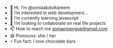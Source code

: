 - 👋 Hi, I’m @soniaabdulkareem
- 👀 I’m interested in web development...
- 🌱 I’m currently learning javascript
- 💞️ I’m looking to collaborate on real life projects
- 📫 How to reach me soniaomengue@gmail.com
- 😄 Pronouns: she / her
- ⚡ Fun fact: i love chocolate bars

<!---
soniaabdulkareem/soniaabdulkareem is a ✨ special ✨ repository because its `README.md` (this file) appears on your GitHub profile.
You can click the Preview link to take a look at your changes.
--->
